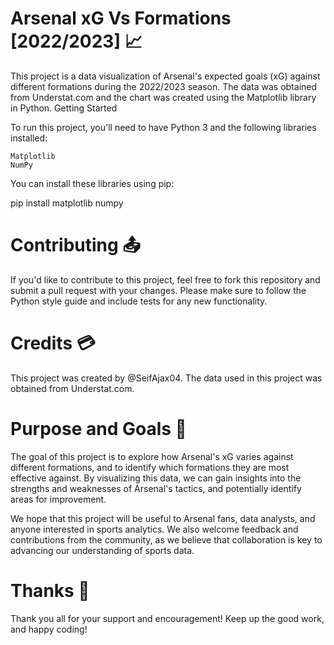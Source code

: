 # Arsenal xG Vs Formations [2022/2023] 📈

This project is a data visualization of Arsenal's expected goals (xG) against different formations during the 2022/2023 season. The data was obtained from Understat.com and the chart was created using the Matplotlib library in Python.
Getting Started

To run this project, you'll need to have Python 3 and the following libraries installed:

    Matplotlib
    NumPy
    
You can install these libraries using pip:

pip install matplotlib numpy

# Contributing 📤

If you'd like to contribute to this project, feel free to fork this repository and submit a pull request with your changes. Please make sure to follow the Python style guide and include tests for any new functionality.

# Credits 💳

This project was created by @SeifAjax04. The data used in this project was obtained from Understat.com.

# Purpose and Goals 🎯

The goal of this project is to explore how Arsenal's xG varies against different formations, and to identify which formations they are most effective against. By visualizing this data, we can gain insights into the strengths and weaknesses of Arsenal's tactics, and potentially identify areas for improvement.

We hope that this project will be useful to Arsenal fans, data analysts, and anyone interested in sports analytics. We also welcome feedback and contributions from the community, as we believe that collaboration is key to advancing our understanding of sports data.

# Thanks 💜

Thank you all for your support and encouragement!
Keep up the good work, and happy coding!


